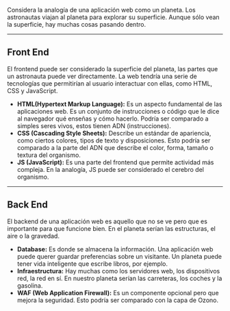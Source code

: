 Considera la analogía de una aplicación web como un planeta. Los astronautas viajan al planeta para explorar su superficie. Aunque sólo vean la superficie, hay muchas cosas pasando dentro.

--------------
<h2>Front End</h2>
El frontend puede ser considerado la superficie del planeta, las partes que un astronauta puede ver directamente. La web tendría una serie de tecnologías que permitirían al usuario interactuar con ellas, como HTML, CSS y JavaScript.

- **HTML(Hypertext Markup Language):**  Es un aspecto fundamental de las aplicaciones web. Es un conjunto de instrucciones o código que le dice al navegador qué enseñas y cómo hacerlo. Podría ser comparado a simples seres vivos, estos tienen ADN (instrucciones).
- **CSS (Cascading Style Sheets):** Describe un estándar de apariencia, como ciertos colores, tipos de texto y disposiciones. Esto podría ser comparado a la parte del ADN que describe el color, forma, tamaño o textura del organismo.
- **JS (JavaScript):** Es una parte del frontend que permite actividad más compleja. En la analogía, JS puede ser considerado el cerebro del organismo.

----------------
<h2>Back End</h2>
El backend de una aplicación web es aquello que no se ve pero que es importante para que funcione bien. En el planeta serían las estructuras, el aire o la gravedad.

- **Database:** Es donde se almacena la información. Una aplicación web puede querer guardar preferencias sobre un visitante. Un planeta puede tener vida inteligente que escribe libros, por ejemplo.
- **Infraestructura:** Hay muchas como los servidores web, los dispositivos red, la red en sí. En nuestro planeta serían las carreteras, los coches y la gasolina.
- **WAF (Web Application Firewall):** Es un componente opcional pero que mejora la seguridad. Esto podría ser comparado con la capa de Ozono.
